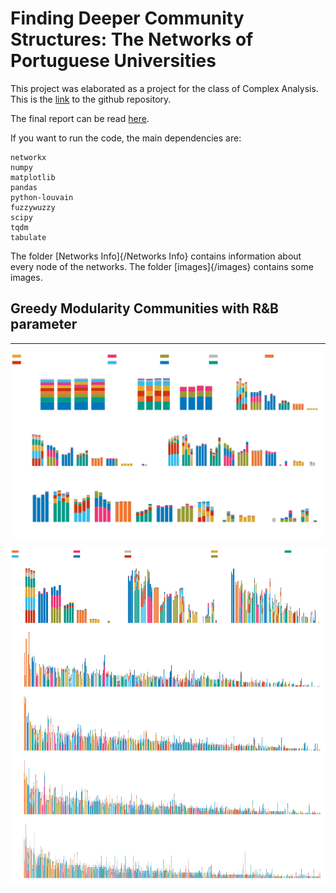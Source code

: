 # Finding Deeper Community Structures: The Networks of Portuguese Universities

This project was elaborated as a project for the class of Complex Analysis. This is the [link](https://github.com/bernardo-silva/NetworkScienceProject) to the github repository.

The final report can be read [here](REPORT.pdf).

If you want to run the code, the main dependencies are:

    networkx
    numpy
    matplotlib
    pandas
    python-louvain
    fuzzywuzzy
    scipy
    tqdm
    tabulate
    
The folder [Networks Info]{/Networks Info} contains information about every node of the networks.
The folder [images]{/images} contains some images.

## Greedy Modularity Communities with R&B parameter

---

![image 1](images/modularity_communities_by_field_gh.svg)

![image 2](images/modularity_communities_by_field_extra_gh.svg)